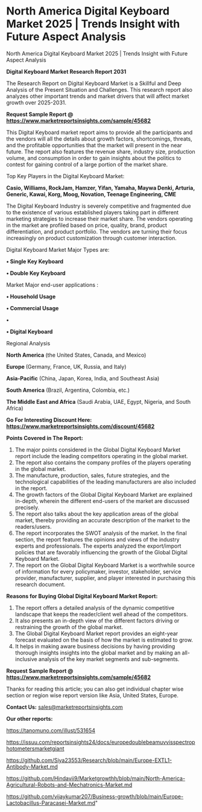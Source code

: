 # North America Digital Keyboard Market 2025 | Trends Insight with Future Aspect Analysis
North America Digital Keyboard Market 2025 | Trends Insight with Future Aspect Analysis

<strong>Digital Keyboard Market Research Report 2031</strong>

The Research Report on Digital Keyboard Market is a Skillful and Deep Analysis of the Present Situation and Challenges. This research report also analyzes other important trends and market drivers that will affect market growth over 2025-2031.

<strong>Request Sample Report @ <a href=https://www.marketreportsinsights.com/sample/45682>https://www.marketreportsinsights.com/sample/45682</a></strong>

This Digital Keyboard market report aims to provide all the participants and the vendors will all the details about growth factors, shortcomings, threats, and the profitable opportunities that the market will present in the near future. The report also features the revenue share, industry size, production volume, and consumption in order to gain insights about the politics to contest for gaining control of a large portion of the market share.

Top Key Players in the Digital Keyboard Market:

<strong>Casio, Williams, RockJam, Hamzer, Yifan, Yamaha, Maywa Denki, Arturia, Generic, Kawai, Korg, Moog, Novation, Teenage Engineering, CME</strong>

The Digital Keyboard Industry is severely competitive and fragmented due to the existence of various established players taking part in different marketing strategies to increase their market share. The vendors operating in the market are profiled based on price, quality, brand, product differentiation, and product portfolio. The vendors are turning their focus increasingly on product customization through customer interaction.

Digital Keyboard Market Major Types are:

<strong>•  Single Key Keyboard

•  Double Key Keyboard</strong>

Market Major end-user applications :

<strong>•  Household Usage

•  Commercial Usage

•  

•  Digital Keyboard</strong>

Regional Analysis

</u><strong><b>North America</b></strong> (the United States, Canada, and Mexico)

<strong><b>Europe </b></strong>(Germany, France, UK, Russia, and Italy)

<strong><b>Asia-Pacific</b></strong> (China, Japan, Korea, India, and Southeast Asia)

<strong><b>South America</b></strong> (Brazil, Argentina, Colombia, etc.)

<strong><b>The Middle East and Africa</b></strong> (Saudi Arabia, UAE, Egypt, Nigeria, and South Africa)

<strong>Go For Interesting Discount Here: <a href=https://www.marketreportsinsights.com/discount/45682>https://www.marketreportsinsights.com/discount/45682</a></strong>

<strong>Points Covered in The Report:</strong>
<ol>
  <li>The major points considered in the Global Digital Keyboard Market report include the leading competitors operating in the global market.</li>
  <li>The report also contains the company profiles of the players operating in the global market.</li>
  <li>The manufacture, production, sales, future strategies, and the technological capabilities of the leading manufacturers are also included in the report.</li>
  <li>The growth factors of the Global Digital Keyboard Market are explained in-depth, wherein the different end-users of the market are discussed precisely.</li>
  <li>The report also talks about the key application areas of the global market, thereby providing an accurate description of the market to the readers/users.</li>
  <li>The report incorporates the SWOT analysis of the market. In the final section, the report features the opinions and views of the industry experts and professionals. The experts analyzed the export/import policies that are favorably influencing the growth of the Global Digital Keyboard Market.</li>
  <li>The report on the Global Digital Keyboard Market is a worthwhile source of information for every policymaker, investor, stakeholder, service provider, manufacturer, supplier, and player interested in purchasing this research document.</li>
</ol>
<strong>Reasons for Buying Global Digital Keyboard Market Report:</strong>

<ol>
  <li>The report offers a detailed analysis of the dynamic competitive landscape that keeps the reader/client well ahead of the competitors.</li>
  <li>It also presents an in-depth view of the different factors driving or restraining the growth of the global market.</li>
  <li>The Global Digital Keyboard Market report provides an eight-year forecast evaluated on the basis of how the market is estimated to grow.</li>
  <li>It helps in making aware business decisions by having providing thorough insights insights into the global market and by making an all-inclusive analysis of the key market segments and sub-segments.</li>
</ol>
<strong>Request Sample Report @ <a href=https://www.marketreportsinsights.com/sample/45682>https://www.marketreportsinsights.com/sample/45682</a></strong>


Thanks for reading this article; you can also get individual chapter wise section or region wise report version like Asia, United States, Europe.

<strong>Contact Us:</strong>
sales@marketreportsinsights.com

<strong>Our other reports:</strong>

<a href=https://tanomuno.com/illust/531654>https://tanomuno.com/illust/531654</a>

<a href=https://issuu.com/reportsinsights24/docs/europedoublebeamuvvisspectrophotometersmarketgiant>https://issuu.com/reportsinsights24/docs/europedoublebeamuvvisspectrophotometersmarketgiant</a>

<a href=https://github.com/Siya23553/Research/blob/main/Europe-EXTL1-Antibody-Market.md>https://github.com/Siya23553/Research/blob/main/Europe-EXTL1-Antibody-Market.md</a>

<a href=https://github.com/Hindavii9/Marketgrowthh/blob/main/North-America-Agricultural-Robots-and-Mechatronics-Market.md>https://github.com/Hindavii9/Marketgrowthh/blob/main/North-America-Agricultural-Robots-and-Mechatronics-Market.md</a>

<a href=https://github.com/vijaykumar207/Business-growth/blob/main/Europe-Lactobacillus-Paracasei-Market.md>https://github.com/vijaykumar207/Business-growth/blob/main/Europe-Lactobacillus-Paracasei-Market.md</a>"
